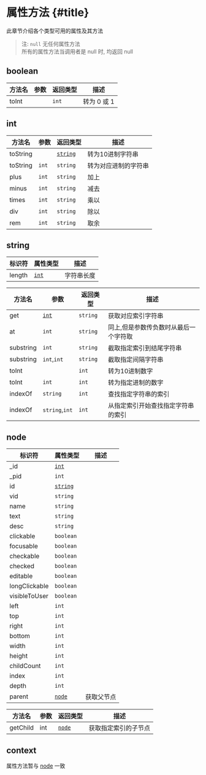 # 属性方法 {#title}

此章节介绍各个类型可用的属性及其方法

> 注: `null` 无任何属性方法\
> 所有的属性方法当调用者是 null 时, 均返回 null

## boolean

| 方法名 | 参数 | 返回类型 | 描述        |
| ------ | ---- | -------- | ----------- |
| toInt  |      | `int`    | 转为 0 或 1 |

## int

| 方法名   | 参数  | 返回类型            | 描述                 |
| -------- | ----- | ------------------- | -------------------- |
| toString |       | [`string`](#string) | 转为10进制字符串     |
| toString | `int` | `string`            | 转为对应进制的字符串 |
| plus     | `int` | `string`            | 加上                 |
| minus    | `int` | `string`            | 减去                 |
| times    | `int` | `string`            | 乘以                 |
| div      | `int` | `string`            | 除以                 |
| rem      | `int` | `string`            | 取余                 |

## string

| 标识符 | 属性类型      | 描述       |
| ------ | ------------- | ---------- |
| length | [`int`](#int) | 字符串长度 |

| 方法名    | 参数           | 返回类型 | 描述                                  |
| --------- | -------------- | -------- | ------------------------------------- |
| get       | [`int`](#int)  | `string` | 获取对应索引字符串                    |
| at        | `int`          | `string` | 同上,但是参数传负数时从最后一个字符取 |
| substring | `int`          | `string` | 截取指定索引到结尾字符串              |
| substring | `int`,`int`    | `string` | 截取指定间隔字符串                    |
| toInt     |                | `int`    | 转为10进制数字                        |
| toInt     | `int`          | `int`    | 转为指定进制的数字                    |
| indexOf   | `string`       | `int`    | 查找指定字符串的索引                  |
| indexOf   | `string`,`int` | `int`    | 从指定索引开始查找指定字符串的索引    |

## node

| 标识符        | 属性类型            | 描述       |
| ------------- | ------------------- | ---------- |
| \_id          | [`int`](#int)       |            |
| \_pid         | `int`               |            |
| id            | [`string`](#string) |            |
| vid           | `string`            |            |
| name          | `string`            |            |
| text          | `string`            |            |
| desc          | `string`            |            |
| clickable     | `boolean`           |            |
| focusable     | `boolean`           |            |
| checkable     | `boolean`           |            |
| checked       | `boolean`           |            |
| editable      | `boolean`           |            |
| longClickable | `boolean`           |            |
| visibleToUser | `boolean`           |            |
| left          | `int`               |            |
| top           | `int`               |            |
| right         | `int`               |            |
| bottom        | `int`               |            |
| width         | `int`               |            |
| height        | `int`               |            |
| childCount    | `int`               |            |
| index         | `int`               |            |
| depth         | `int`               |            |
| parent        | [`node`](#node)     | 获取父节点 |

| 方法名   | 参数 | 返回类型        | 描述                 |
| -------- | ---- | --------------- | -------------------- |
| getChild | int  | [`node`](#node) | 获取指定索引的子节点 |

## context

属性方法暂与 [node](#node) 一致
